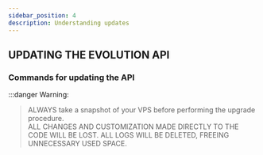 ```yaml
---
sidebar_position: 4
description: Understanding updates
---
```


## UPDATING THE EVOLUTION API

### Commands for updating the API

:::danger Warning:

> ALWAYS take a snapshot of your VPS before performing the upgrade procedure.<br/>
> ALL CHANGES AND CUSTOMIZATION MADE DIRECTLY TO THE CODE WILL BE LOST.
> ALL LOGS WILL BE DELETED, FREEING UNNECESSARY USED SPACE.
